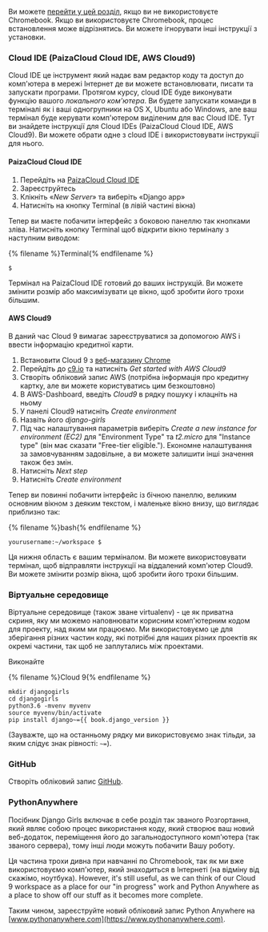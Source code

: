 Ви можете [перейти у цей розділ](http://tutorial.djangogirls.org/en/installation/#install-python), якщо ви не використовуєте Chromebook. Якщо ви використовуєте Chromebook, процес встановлення може відрізнятись. Ви можете ігнорувати інші інструкції з установки.

### Cloud IDE (PaizaCloud Cloud IDE, AWS Cloud9)

Cloud IDE це інструмент який надає вам редактор коду та доступ до комп'ютера в мережі Інтернет де ви можете встановлювати, писати та запускати програми. Протягом курсу, сloud IDE буде виконувати функцію вашого *локального ком'ютера*. Ви будете запускати команди в терміналі як і ваші одногрупники на OS X, Ubuntu або Windows, але ваш термінал буде керувати комп'ютером виділеним для вас Cloud IDE. Тут ви знайдете інструкції для Сloud IDEs (PaizaCloud Cloud IDE, AWS Cloud9). Ви можете обрати одне з cloud IDE і використовувати інструкції для нього.

#### PaizaCloud Cloud IDE

1. Перейдіть на [PaizaCloud Cloud IDE](https://paiza.cloud/)
2. Зареєструйтесь
3. Клікніть «*New Server*» та виберіть «Django app»
4. Натисніть на кнопку Terminal (в лівій частині вікна)

Тепер ви маєте побачити інтерфейс з боковою панеллю так кнопками зліва. Натисніть кнопку Terminal щоб відкрити вікно терміналу з наступним виводом:

{% filename %}Terminal{% endfilename %}

    $
    

Термінал на PaizaCloud IDE готовий до ваших інструкцій. Ви можете змінити розмір або максимізувати це вікно, щоб зробити його трохи більшим.

#### AWS Cloud9

В даний час Cloud 9 вимагає зареєструватися за допомогою AWS і ввести інформацію кредитної карти.

1. Встановити Cloud 9 з [веб-магазину Chrome](https://chrome.google.com/webstore/detail/cloud9/nbdmccoknlfggadpfkmcpnamfnbkmkcp)
2. Перейдіть до [c9.io](https://c9.io) та натисніть *Get started with AWS Cloud9*
3. Створіть обліковий запис AWS (потрібна інформація про кредитну картку, але ви можете користуватись цим безкоштовно)
4. В AWS-Dashboard, введіть *Cloud9* в рядку пошуку і клацніть на ньому
5. У панелі Cloud9 натисніть *Create environment*
6. Назвіть його *django-girls*
7. Під час налаштування параметрів виберіть *Create a new instance for environment (EC2)* для "Environment Type" та *t2.micro* для "Instance type" (він має сказати "Free-tier eligible."). Економне налаштування за замовчуванням задовільне, а ви можете залишити інші значення також без змін.
8. Натисніть *Next step*
9. Натисніть *Create environment*

Тепер ви повинні побачити інтерфейс із бічною панеллю, великим основним вікном з деяким текстом, і маленьке вікно внизу, що виглядає приблизно так:

{% filename %}bash{% endfilename %}

    yourusername:~/workspace $
    

Ця нижня область є вашим терміналом. Ви можете використовувати термінал, щоб відправляти інструкції на віддалений комп'ютер Cloud9. Ви можете змінити розмір вікна, щоб зробити його трохи більшим.

### Віртуальне середовище

Віртуальне середовище (також зване virtualenv) - це як приватна скриня, яку ми можемо наповнювати корисним комп'ютерним кодом для проекту, над яким ми працюємо. Ми використовуємо це для зберігання різних частин коду, які потрібні для наших різних проектів як окремі частини, так щоб не заплутались між проектами.

Виконайте

{% filename %}Cloud 9{% endfilename %}

    mkdir djangogirls
    cd djangogirls
    python3.6 -mvenv myvenv
    source myvenv/bin/activate
    pip install django~={{ book.django_version }}
    

(Зауважте, що на останньому рядку ми використовуємо знак тільди, за яким слідує знак рівності: `~=`).

### GitHub

Створіть обліковий запис [GitHub](https://github.com).

### PythonAnywhere

Посібник Django Girls включає в себе розділ так званого Розгортання, який являє собою процес використання коду, який створює ваш новий веб-додаток, переміщення його до загальнодоступного комп'ютера (так званого сервера), тому інші люди можуть побачити Вашу роботу.

Ця частина трохи дивна при навчанні по Chromebook, так як ми вже використовуємо комп'ютер, який знаходиться в Інтернеті (на відміну від скажімо, ноутбука). However, it's still useful, as we can think of our Cloud 9 workspace as a place for our "in progress" work and Python Anywhere as a place to show off our stuff as it becomes more complete.

Таким чином, зареєструйте новий обліковий запис Python Anywhere на [www.pythonanywhere.com](https://www.pythonanywhere.com).